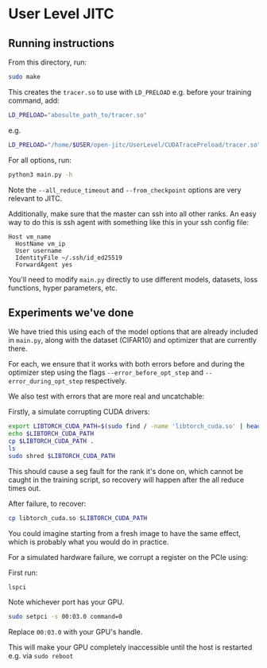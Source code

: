 # User Level JITC

## Running instructions

From this directory, run:
```bash
sudo make
```
This creates the `tracer.so` to use with `LD_PRELOAD` e.g. before your training command, add:

```bash
LD_PRELOAD="abosulte_path_to/tracer.so"
```

e.g.

```bash
LD_PRELOAD="/home/$USER/open-jitc/UserLevel/CUDATracePreload/tracer.so" python3 main.py --master-ip 10.128.0.14 --all_reduce_timeout 100 --num-nodes 2  --rank 0
```

For all options, run:
```bash
python3 main.py -h
```
Note the `--all_reduce_timeout` and `--from_checkpoint` options are very relevant to JITC.

Additionally, make sure that the master can ssh into all other ranks. An easy way to do this is ssh agent with something like this in your ssh config file:

```
Host vm_name
  HostName vm_ip
  User username
  IdentityFile ~/.ssh/id_ed25519
  ForwardAgent yes
```

You'll need to modify `main.py` directly to use different models, datasets, loss functions, hyper parameters, etc.

## Experiments we've done

We have tried this using each of the model options that are already included in `main.py`, along with the dataset (CIFAR10) and optimizer that are currently there.

For each, we ensure that it works with both errors before and during the optimizer step using the flags `--error_before_opt_step` and `--error_during_opt_step` respectively.

We also test with errors that are more real and uncatchable:

Firstly, a simulate  corrupting CUDA drivers:
```bash
export LIBTORCH_CUDA_PATH=$(sudo find / -name 'libtorch_cuda.so' | head -n 1)
echo $LIBTORCH_CUDA_PATH
cp $LIBTORCH_CUDA_PATH .
ls
sudo shred $LIBTORCH_CUDA_PATH
```
This should cause a seg fault for the rank it's done on, which cannot be caught in the training script, so recovery will happen after the all reduce times out.

After failure, to recover:
```bash
cp libtorch_cuda.so $LIBTORCH_CUDA_PATH
```
You could imagine starting from a fresh image to have the same effect, which is probably what you would do in practice.

For a simulated hardware failure, we corrupt a register on the PCIe using:

First run:
```bash
lspci
```
Note whichever port has your GPU.
```bash
sudo setpci -s 00:03.0 command=0
```
Replace `00:03.0` with your GPU's handle.

This will make your GPU completely inaccessible until the host is restarted e.g. via `sudo reboot`

